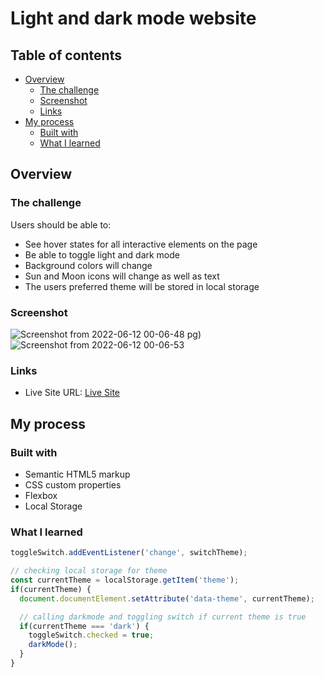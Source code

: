# Light and dark mode website

## Table of contents

- [Overview](#overview)
  - [The challenge](#the-challenge)
  - [Screenshot](#screenshot)
  - [Links](#links)
- [My process](#my-process)
  - [Built with](#built-with)
  - [What I learned](#what-i-learned)

## Overview

### The challenge

Users should be able to:

- See hover states for all interactive elements on the page
- Be able to toggle light and dark mode
- Background colors will change 
- Sun and Moon icons will change as well as text
- The users preferred theme will be stored in local storage

### Screenshot

![Screenshot from 2022-06-12 00-06-48](https://user-images.githubusercontent.com/101960666/173213968-afea93fa-aebc-401c-b8e3-adb6c22371c1.png)
pg)
![Screenshot from 2022-06-12 00-06-53](https://user-images.githubusercontent.com/101960666/173213972-82604e6e-384d-4332-9d85-07c71244c489.png)

### Links

- Live Site URL: [Live Site](https://happi89.github.io/light-dark-mode-website/)

## My process

### Built with

- Semantic HTML5 markup
- CSS custom properties
- Flexbox
- Local Storage

### What I learned

```js
toggleSwitch.addEventListener('change', switchTheme);

// checking local storage for theme
const currentTheme = localStorage.getItem('theme');
if(currentTheme) {
  document.documentElement.setAttribute('data-theme', currentTheme);

  // calling darkmode and toggling switch if current theme is true
  if(currentTheme === 'dark') {
    toggleSwitch.checked = true;
    darkMode();
  }
}
```
